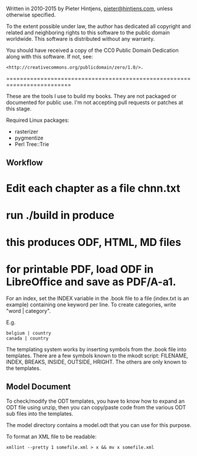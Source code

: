 Written in 2010-2015 by Pieter Hintjens, pieter@hintjens.com, unless 
otherwise specified.

To the extent possible under law, the author has dedicated all copyright 
and related and neighboring rights to this software to the public domain 
worldwide. This software is distributed without any warranty.

You should have received a copy of the CC0 Public Domain Dedication along 
with this software. If not, see:

    <http://creativecommons.org/publicdomain/zero/1.0/>.

=========================================================================

These are the tools I use to build my books. They are not packaged or 
documented for public use. I'm not accepting pull requests or patches
at this stage.

Required Linux packages:

- rasterizer
- pygmentize
- Perl Tree::Trie

## Workflow

# Edit each chapter as a file chnn.txt
# run ./build in produce
# this produces ODF, HTML, MD files
# for printable PDF, load ODF in LibreOffice and save as PDF/A-a1.

For an index, set the INDEX variable in the .book file to a file
(index.txt is an example) containing one keyword per line. To 
create categories, write "word | category".

E.g.

    belgium | country
    canada | country

The templating system works by inserting symbols from the .book file into
templates. There are a few symbols known to the mkodt script: FILENAME,
INDEX, BREAKS, INSIDE, OUTSIDE, HRIGHT. The others are only known to the
templates.

## Model Document

To check/modify the ODT templates, you have to know how to expand an ODT
file using unzip, then you can copy/paste code from the various ODT sub
files into the templates.

The model directory contains a model.odt that you can use for this purpose.

To format an XML file to be readable:

    xmllint --pretty 1 somefile.xml > x && mv x somefile.xml
